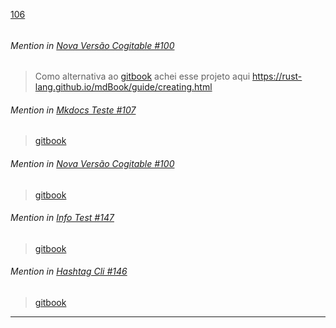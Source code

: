[106](https://github.com/guilhermeprokisch/guilherme/issues/106) 
###### 




 ######  Mention in [Nova Versão Cogitable #100](Nova-Versão-Cogitable-#100)  
 > Como alternativa ao [gitbook](gitbook) achei esse projeto aqui https://rust-lang.github.io/mdBook/guide/creating.html


 ######  Mention in [Mkdocs Teste #107](Mkdocs-Teste-#107)  
 > [gitbook](gitbook)


 ######  Mention in [Nova Versão Cogitable #100](Nova-Versão-Cogitable-#100)  
 > [gitbook](gitbook)


 ######  Mention in [Info Test #147](Info-Test-#147)  
 > [gitbook](gitbook)


 ######  Mention in [Hashtag Cli #146](Hashtag-Cli-#146)  
 > [gitbook](gitbook)

-------------------------------------------------------------------------------

